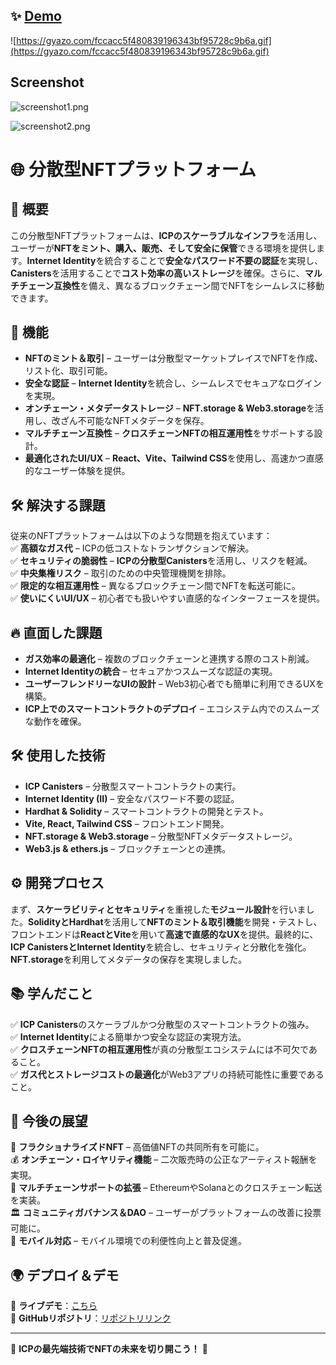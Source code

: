 
## ✨ [Demo](https://nft-app.productsway.com/)

![https://gyazo.com/fccacc5f480839196343bf95728c9b6a.gif](https://gyazo.com/fccacc5f480839196343bf95728c9b6a.gif)

## Screenshot

![screenshot1.png](./screenshot1.png)

![screenshot2.png](./screenshot2.png)

# 🌐 分散型NFTプラットフォーム  

## 📌 概要  
この分散型NFTプラットフォームは、**ICPのスケーラブルなインフラ**を活用し、ユーザーが**NFTをミント、購入、販売、そして安全に保管**できる環境を提供します。**Internet Identity**を統合することで**安全なパスワード不要の認証**を実現し、**Canisters**を活用することで**コスト効率の高いストレージ**を確保。さらに、**マルチチェーン互換性**を備え、異なるブロックチェーン間でNFTをシームレスに移動できます。  

## 🚀 機能  
- **NFTのミント＆取引** – ユーザーは分散型マーケットプレイスでNFTを作成、リスト化、取引可能。  
- **安全な認証** – **Internet Identity**を統合し、シームレスでセキュアなログインを実現。  
- **オンチェーン・メタデータストレージ** – **NFT.storage & Web3.storage**を活用し、改ざん不可能なNFTメタデータを保存。  
- **マルチチェーン互換性** – **クロスチェーンNFTの相互運用性**をサポートする設計。  
- **最適化されたUI/UX** – **React、Vite、Tailwind CSS**を使用し、高速かつ直感的なユーザー体験を提供。  

## 🛠 解決する課題  
従来のNFTプラットフォームは以下のような問題を抱えています：  
✅ **高額なガス代** – ICPの低コストなトランザクションで解決。  
✅ **セキュリティの脆弱性** – **ICPの分散型Canisters**を活用し、リスクを軽減。  
✅ **中央集権リスク** – 取引のための中央管理機関を排除。  
✅ **限定的な相互運用性** – 異なるブロックチェーン間でNFTを転送可能に。  
✅ **使いにくいUI/UX** – 初心者でも扱いやすい直感的なインターフェースを提供。  

## 🔥 直面した課題  
- **ガス効率の最適化** – 複数のブロックチェーンと連携する際のコスト削減。  
- **Internet Identityの統合** – セキュアかつスムーズな認証の実現。  
- **ユーザーフレンドリーなUIの設計** – Web3初心者でも簡単に利用できるUXを構築。  
- **ICP上でのスマートコントラクトのデプロイ** – エコシステム内でのスムーズな動作を確保。  

## 🛠 使用した技術  
- **ICP Canisters** – 分散型スマートコントラクトの実行。  
- **Internet Identity (II)** – 安全なパスワード不要の認証。  
- **Hardhat & Solidity** – スマートコントラクトの開発とテスト。  
- **Vite, React, Tailwind CSS** – フロントエンド開発。  
- **NFT.storage & Web3.storage** – 分散型NFTメタデータストレージ。  
- **Web3.js & ethers.js** – ブロックチェーンとの連携。  

## ⚙️ 開発プロセス  
まず、**スケーラビリティとセキュリティ**を重視した**モジュール設計**を行いました。**SolidityとHardhat**を活用して**NFTのミント＆取引機能**を開発・テストし、フロントエンドは**ReactとVite**を用いて**高速で直感的なUX**を提供。最終的に、**ICP CanistersとInternet Identity**を統合し、セキュリティと分散化を強化。**NFT.storage**を利用してメタデータの保存を実現しました。  

## 📚 学んだこと  
✅ **ICP Canisters**のスケーラブルかつ分散型のスマートコントラクトの強み。  
✅ **Internet Identity**による簡単かつ安全な認証の実現方法。  
✅ **クロスチェーンNFTの相互運用性**が真の分散型エコシステムには不可欠であること。  
✅ **ガス代とストレージコストの最適化**がWeb3アプリの持続可能性に重要であること。  

## 🔮 今後の展望  
🎨 **フラクショナライズドNFT** – 高価値NFTの共同所有を可能に。  
💰 **オンチェーン・ロイヤリティ機能** – 二次販売時の公正なアーティスト報酬を実現。  
🔗 **マルチチェーンサポートの拡張** – EthereumやSolanaとのクロスチェーン転送を実装。  
🏛 **コミュニティガバナンス＆DAO** – ユーザーがプラットフォームの改善に投票可能に。  
📱 **モバイル対応** – モバイル環境での利便性向上と普及促進。  

## 🌍 デプロイ＆デモ  
🚀 **ライブデモ**：[こちら](https://nft-icp.netlify.app)  
📂 **GitHubリポジトリ**：[リポジトリリンク](https://github.com/Wadill/Icp-nft-dapp.git)  

---  

📢 **ICPの最先端技術でNFTの未来を切り開こう！** 🚀